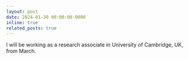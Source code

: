 ```yaml
---
layout: post
date: 2024-01-30 00:00:00-0000
inline: true
related_posts: true
---
```


I will be working as a research associate in University of Cambridge, UK, from March.